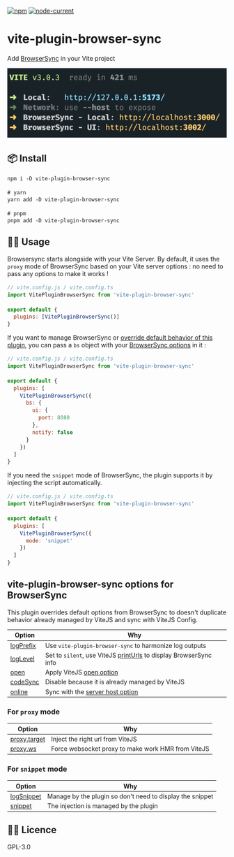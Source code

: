 [![npm](https://img.shields.io/npm/v/vite-plugin-browser-sync)](https://github.com/Applelo/vite-plugin-browser-sync) [![node-current](https://img.shields.io/node/v/vite-plugin-browser-sync)](https://nodejs.org/)

# vite-plugin-browser-sync

Add [BrowserSync](https://browsersync.io) in your Vite project

<p align="center">
<a href="https://github.com/Applelo/vite-plugin-browser-sync/blob/main/screenshot.png?raw=true">
<img src="https://raw.githubusercontent.com/Applelo/vite-plugin-browser-sync/main/screenshot.png?raw=true"/>
</a>
</p>

## 📦 Install

```
npm i -D vite-plugin-browser-sync

# yarn
yarn add -D vite-plugin-browser-sync

# pnpm
pnpm add -D vite-plugin-browser-sync
```

## 👨‍💻 Usage

Browsersync starts alongside with your Vite Server. By default, it uses the `proxy` mode of BrowserSync based on your Vite server options : no need to pass any options to make it works !

```js
// vite.config.js / vite.config.ts
import VitePluginBrowserSync from 'vite-plugin-browser-sync'

export default {
  plugins: [VitePluginBrowserSync()]
}
```

If you want to manage BrowserSync or [override default behavior of this plugin](https://github.com/Applelo/vite-plugin-browser-sync#vite-plugin-browser-sync-options-for-browsersync), you can pass a `bs` object with your [BrowserSync options](https://browsersync.io/docs/options) in it :

```js
// vite.config.js / vite.config.ts
import VitePluginBrowserSync from 'vite-plugin-browser-sync'

export default {
  plugins: [
    VitePluginBrowserSync({
      bs: {
        ui: {
          port: 8080
        },
        notify: false
      }
    })
  ]
}
```

If you need the `snippet` mode of BrowserSync, the plugin supports it by injecting the script automatically.

```js
// vite.config.js / vite.config.ts
import VitePluginBrowserSync from 'vite-plugin-browser-sync'

export default {
  plugins: [
    VitePluginBrowserSync({
      mode: 'snippet'
    })
  ]
}
```

## vite-plugin-browser-sync options for BrowserSync

This plugin overrides default options from BrowserSync to doesn't duplicate behavior already managed by ViteJS and sync with ViteJS Config.

| Option                                                            | Why                                                                                                                            |
| ----------------------------------------------------------------- | ------------------------------------------------------------------------------------------------------------------------------ |
| [logPrefix](https://browsersync.io/docs/options#option-logPrefix) | Use `vite-plugin-browser-sync` to harmonize log outputs                                                                        |
| [logLevel](https://browsersync.io/docs/options#option-logLevel)   | Set to `silent`, use ViteJS [printUrls](https://vitejs.dev/guide/api-javascript.html#createserver) to display BrowserSync info |
| [open](https://browsersync.io/docs/options#option-open)           | Apply ViteJS [open option](https://vitejs.dev/config/server-options.html#server-open)                                          |
| [codeSync](https://browsersync.io/docs/options#option-codeSync)   | Disable because it is already managed by ViteJS                                                                                |
| [online](https://browsersync.io/docs/options#option-online)       | Sync with the [server host option](https://vitejs.dev/config/server-options.html#server-host)                                  |

### For `proxy` mode

| Option                                                           | Why                                                |
| ---------------------------------------------------------------- | -------------------------------------------------- |
| [proxy.target](https://browsersync.io/docs/options#option-proxy) | Inject the right url from ViteJS                   |
| [proxy.ws](https://browsersync.io/docs/options#option-proxy)     | Force websocket proxy to make work HMR from ViteJS |

### For `snippet` mode

| Option                                                              | Why                                                       |
| ------------------------------------------------------------------- | --------------------------------------------------------- |
| [logSnippet](https://browsersync.io/docs/options#option-logSnippet) | Manage by the plugin so don't need to display the snippet |
| [snippet](https://browsersync.io/docs/options#option-snippet)       | The injection is managed by the plugin                    |

## 👨‍💼 Licence

GPL-3.0
